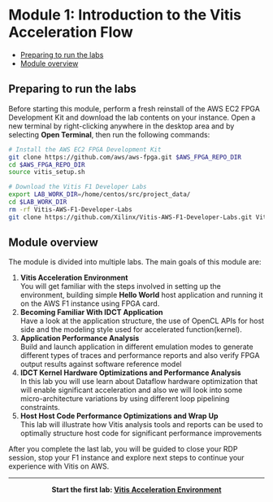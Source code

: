 # Module 1: Introduction to the Vitis Acceleration Flow


- [Preparing to run the labs](#preparing-to-run-the-labs)
- [Module overview](#module-overview)

## Preparing to run the labs

Before starting this module, perform a fresh reinstall of the AWS EC2 FPGA Development Kit and download the lab contents on your instance. Open a new terminal by right-clicking anywhere in the desktop area and by selecting **Open Terminal**, then run the following commands:

```bash  
# Install the AWS EC2 FPGA Development Kit
git clone https://github.com/aws/aws-fpga.git $AWS_FPGA_REPO_DIR
cd $AWS_FPGA_REPO_DIR                                     
source vitis_setup.sh

# Download the Vitis F1 Developer Labs
export LAB_WORK_DIR=/home/centos/src/project_data/
cd $LAB_WORK_DIR
rm -rf Vitis-AWS-F1-Developer-Labs
git clone https://github.com/Xilinx/Vitis-AWS-F1-Developer-Labs.git Vitis-AWS-F1-Developer-Labs
```

## Module overview
The module is divided into multiple labs. The main goals of this module are:
1. **Vitis Acceleration Environment** \
You will get familiar with the steps involved in setting up the environment, building simple **Hello World** host application and running it on the AWS F1 instance using FPGA card.
1. **Becoming Familiar With IDCT Application** \
Have a look at the application structure, the use of OpenCL APIs for host side and the modeling style used for accelerated function(kernel).
1. **Application Performance Analysis**\
Build and launch application in different emulation modes to generate different types of traces and performance reports and also verify FPGA output results against software reference model
1. **IDCT Kernel Hardware Optimizations and Performance Analysis**\
In this lab you will use learn about Dataflow hardware optimization that will enable significant acceleration and also we will look into some micro-architecture variations by using different loop pipelining constraints. 
1. **Host Host Code Performance Optimizations and Wrap Up**\
This lab will illustrate how Vitis analysis tools and reports can be used to optimally structure host code for significant performance improvements

After you complete the last lab, you will be guided to close your RDP session, stop your F1 instance and explore next steps to continue your experience with Vitis on AWS.

---------------------------------------

<p align="center"><b>
Start the first lab: <a href="lab_01_vitis_env_setup.md">Vitis Acceleration Environment</a>
</b></p>
